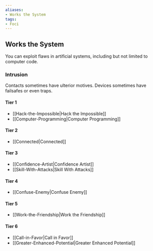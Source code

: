 ```yaml
---
aliases:
- Works the System
tags:
- Foci
---
```


  
## Works the System  
You can exploit flaws in artificial systems, including but not limited to computer code.  
 ### Intrusion  
Contacts sometimes have ulterior motives. Devices sometimes have failsafes or even traps.   
#### Tier 1    
* [[Hack-the-Impossible|Hack the Impossible]]  
* [[Computer-Programming|Computer Programming]]  
#### Tier 2    
* [[Connected|Connected]]  
#### Tier 3    
  - [[Confidence-Artist|Confidence Artist]]  
  - [[Skill-With-Attacks|Skill With Attacks]]  
#### Tier 4    
* [[Confuse-Enemy|Confuse Enemy]]  
#### Tier 5    
* [[Work-the-Friendship|Work the Friendship]]  
#### Tier 6    
  - [[Call-in-Favor|Call in Favor]]  
  - [[Greater-Enhanced-Potential|Greater Enhanced Potential]]